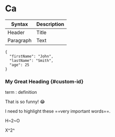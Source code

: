 # Ca

| Syntax | Description |
| ----------- | ----------- |
| Header | Title |
| Paragraph | Text |

```
{
  "firstName": "John",
  "lastName": "Smith",
  "age": 25
}
```

### My Great Heading {#custom-id}

term
: definition

That is so funny! :joy:

I need to highlight these ==very important words==.


H~2~O

X^2^
